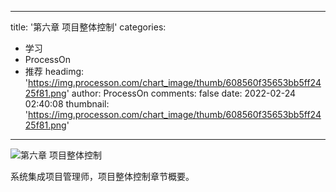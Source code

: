 
---
title: '第六章 项目整体控制'
categories: 
 - 学习
 - ProcessOn
 - 推荐
headimg: 'https://img.processon.com/chart_image/thumb/608560f35653bb5ff2425f81.png'
author: ProcessOn
comments: false
date: 2022-02-24 02:40:08
thumbnail: 'https://img.processon.com/chart_image/thumb/608560f35653bb5ff2425f81.png'
---

<div>   
<img class="thumb" alt="第六章 项目整体控制" src="https://img.processon.com/chart_image/thumb/608560f35653bb5ff2425f81.png" referrerpolicy="no-referrer">
<p>系统集成项目管理师，项目整体控制章节概要。</p>  
</div>
            
